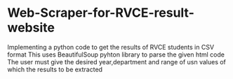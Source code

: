 # Web-Scraper-for-RVCE-result-website
Implementing a python code to get the results of RVCE students in CSV format
This uses BeautifulSoup pyhton library to parse the given html code
The user must give the desired year,department and range of usn values of which the results to be extracted
